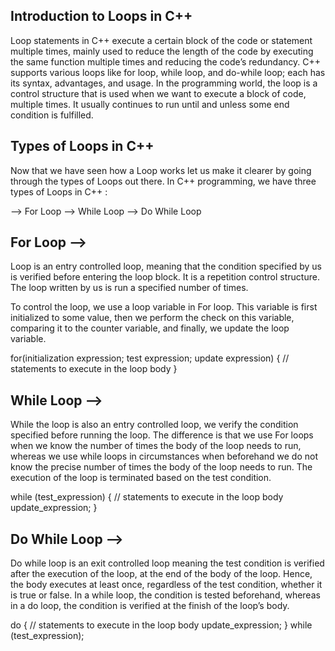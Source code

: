## Introduction to Loops in C++

Loop statements in C++ execute a certain block of the code or statement multiple times, mainly used to reduce the length of the code by executing the same function multiple times and reducing the code’s redundancy. C++ supports various loops like for loop, while loop, and do-while loop; each has its syntax, advantages, and usage. In the programming world, the loop is a control structure that is used when we want to execute a block of code, multiple times. It usually continues to run until and unless some end condition is fulfilled.


## Types of Loops in C++
Now that we have seen how a Loop works let us make it clearer by going through the types of Loops out there. In C++ programming, we have three types of Loops in C++ :

--> For Loop
--> While Loop
--> Do While Loop


## For Loop -->

Loop is an entry controlled loop, meaning that the condition specified by us is verified before entering the loop block. It is a repetition control structure. The loop written by us is run a specified number of times.

To control the loop, we use a loop variable in For loop. This variable is first initialized to some value, then we perform the check on this variable, comparing it to the counter variable, and finally, we update the loop variable.

for(initialization expression; test expression; update expression)
{
// statements to execute in the loop body
}


## While Loop -->

While the loop is also an entry controlled loop, we verify the condition specified before running the loop. The difference is that we use For loops when we know the number of times the body of the loop needs to run, whereas we use while loops in circumstances when beforehand we do not know the precise number of times the body of the loop needs to run. The execution of the loop is terminated based on the test condition.

while (test_expression)
{
// statements to execute in the loop body
update_expression;
}


## Do While Loop -->

Do while loop is an exit controlled loop meaning the test condition is verified after the execution of the loop, at the end of the body of the loop. Hence, the body executes at least once, regardless of the test condition, whether it is true or false. In a while loop, the condition is tested beforehand, whereas in a do loop, the condition is verified at the finish of the loop’s body.

do
{
// statements to execute in the loop body
update_expression;
} while (test_expression);